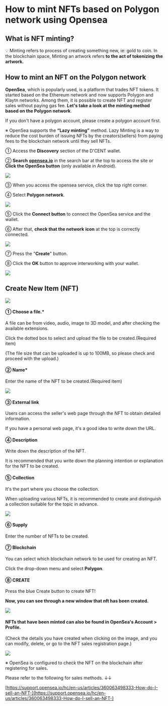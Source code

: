 # How to mint NFTs based on Polygon network using Opensea

## What is NFT minting? &#x20;

💡 Minting refers to process of creating something new, ie: gold to coin. In the blockchain space, Minting an artwork refers **to the act of tokenizing the artwork.**



## How to mint an NFT on the Polygon network

**OpenSea**, which is popularly used, is a platform that trades NFT tokens. It started based on the Ethereum network and now supports Polygon and Klaytn networks. Among them, it is possible to create NFT and register sales without paying gas fee. **Let's take a look at the minting method based on the Polygon network**.



If you don't have a polygon account, please create a polygon account first.



※ OpenSea supports the **“Lazy minting”** method. Lazy Minting is a way to reduce the cost burden of issuing NFTs by the creators(sellers) from paying fees to the blockchain network until they sell NFTs.



① Access the **Discovery** section of the D'CENT wallet.

②  **Search** [**opensea.io**](http://opensea.io) in the search bar at the top to access the site or **Click the OpenSea button** (only available in Android).

![](../.gitbook/assets/1\(en\).png)

③ When you access the opensea service, click the top right corner.

④ Select **Polygon network**.

![](<../.gitbook/assets/2 (12).png>)

⑤ Click the **Connect button** to connect the OpenSea service and the wallet.

⑥ After that, **check that the network** **icon** at the top is correctly connected.

![](<../.gitbook/assets/3 (12).png>)

⑦ Press the "**Create**" button.

⑧ Click the **OK** button to approve interworking with your wallet.

![](<../.gitbook/assets/4 (7).png>)



## Create New Item (NFT)

![](<../.gitbook/assets/5 (6).png>)

#### ① Choose a file.\*

A file can be from video, audio, image to 3D model, and after checking the available extensions.

Click the dotted box to select and upload the file to be created.(Required item)

(The file size that can be uploaded is up to 100MB, so please check and proceed with the upload.)

#### ② Name\*

Enter the name of the NFT to be created.(Required item)

![](<../.gitbook/assets/6 (5).png>)

#### ③ External link

Users can access the seller's web page through the NFT to obtain detailed information.

If you have a personal web page, it's a good idea to write down the URL.

#### ④ Description

Write down the description of the NFT.

It is recommended that you write down the planning intention or explanation for the NFT to be created.

#### ⑤ Collection

It's the part where you choose the collection.

When uploading various NFTs, it is recommended to create and distinguish a collection suitable for the topic in advance.

![](<../.gitbook/assets/7 (5).png>)

#### ⑥ **Supply**

Enter the number of NFTs to be created.

#### ⑦ Blockchain

You can select which blockchain network to be used for creating an NFT.

Click the drop-down menu and select **Polygon**.

#### ⑧ CREATE

Press the blue Create button to create NFT!



**Now, you can see through a new window that nft has been created.**

![](<../.gitbook/assets/8 (5).png>)

#### NFTs that have been minted can also be found in OpenSea's Account > Profile.

(Check the details you have created when clicking on the image, and you can modify, delete, or go to the NFT sales registration page.)

![](<../.gitbook/assets/10 (5).png>)

※ OpenSea is configured to check the NFT on the blockchain after registering for sales.

Please refer to the following for sales methods. ↓↓

[https://support.opensea.io/hc/en-us/articles/360063498333-How-do-I-sell-an-NFT-](https://support.opensea.io/hc/en-us/articles/360063498333-How-do-I-sell-an-NFT-)
